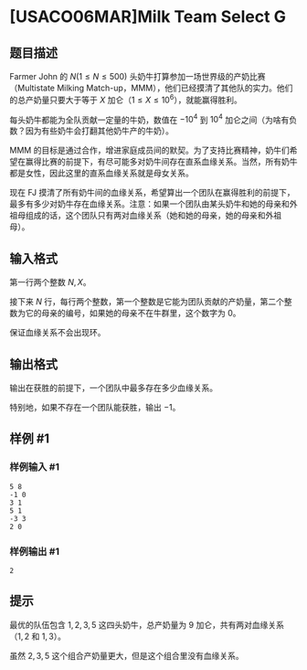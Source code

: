 # [USACO06MAR]Milk Team Select G

## 题目描述

Farmer John 的 $N(1 \le N \le 500)$ 头奶牛打算参加一场世界级的产奶比赛 （Multistate Milking Match-up，MMM），他们已经摸清了其他队的实力。他们的总产奶量只要大于等于 $X$ 加仑（$1 \leq X \leq 10^6$），就能赢得胜利。

每头奶牛都能为全队贡献一定量的牛奶，数值在 $-10^4$ 到 $10^4$ 加仑之间（为啥有负数？因为有些奶牛会打翻其他奶牛产的牛奶）。

MMM 的目标是通过合作，增进家庭成员间的默契。为了支持比赛精神，奶牛们希望在赢得比赛的前提下，有尽可能多对奶牛间存在直系血缘关系。当然，所有奶牛都是女性，因此这里的直系血缘关系就是母女关系。

现在 FJ 摸清了所有奶牛间的血缘关系，希望算出一个团队在赢得胜利的前提下，最多有多少对奶牛存在血缘关系。注意：如果一个团队由某头奶牛和她的母亲和外祖母组成的话，这个团队只有两对血缘关系（她和她的母亲，她的母亲和外祖母）。

## 输入格式

第一行两个整数 $N,X$。

接下来 $N$ 行，每行两个整数，第一个整数是它能为团队贡献的产奶量，第二个整数为它的母亲的编号，如果她的母亲不在牛群里，这个数字为 $0$。

保证血缘关系不会出现环。

## 输出格式

输出在获胜的前提下，一个团队中最多存在多少血缘关系。

特别地，如果不存在一个团队能获胜，输出 $-1$。

## 样例 #1

### 样例输入 #1
```
5 8
-1 0
3 1
5 1
-3 3
2 0
```

### 样例输出 #1

```
2
```

## 提示

最优的队伍包含 $1,2,3,5$ 这四头奶牛，总产奶量为 $9$ 加仑，共有两对血缘关系（$1,2$ 和 $1,3$）。

虽然 $2,3,5$ 这个组合产奶量更大，但是这个组合里没有血缘关系。
